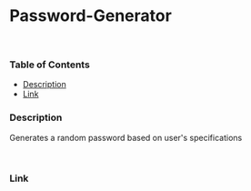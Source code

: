 # Password-Generator
​
### Table of Contents
- [Description](#Description)
- [Link](#Link)
​
### Description
Generates a random password based on user's specifications
​


​
### Link
